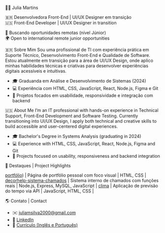 👩‍💻 Julia Martins

🇧🇷 Desenvolvedora Front-End | UI/UX Designer em transição  
🇺🇸 Front-End Developer | UI/UX Designer in transition

🎯 Buscando oportunidades remotas (nível Júnior)  
🌍 Open to international remote junior opportunities


🇧🇷 Sobre Mim
Sou uma profissional de TI com experiência prática em Suporte Técnico, Desenvolvimento Front-End e Qualidade de Software. Estou atualmente em transição para a área de UI/UX Design, onde aplico minhas habilidades técnicas e criativas para desenvolver experiências digitais acessíveis e intuitivas.

- 🎓 Graduanda em Análise e Desenvolvimento de Sistemas (2024)
- 💻 Experiência com HTML, CSS, JavaScript, React, Node.js, Figma e Git
- 📁 Projetos focados em usabilidade, responsividade e integração com backend


🇺🇸 About Me
I’m an IT professional with hands-on experience in Technical Support, Front-End Development and Software Testing. Currently transitioning into UI/UX Design, I apply both technical and creative skills to build accessible and user-centered digital experiences.

- 🎓 Bachelor's Degree in Systems Analysis (graduating in 2024)
- 💻 Experience with HTML, CSS, JavaScript, React, Node.js, Figma and Git
- 📁 Projects focused on usability, responsiveness and backend integration


📌 Destaques | Project Highlights

[portfólio](https://github.com/juhmartins-04/portif-lio)) | Página de portfólio pessoal com foco visual | HTML, CSS |
[decorhelp-sistema-chamados](https://github.com/juhmartins-04/decorhelp-sistema-chamados) | Sistema interno de chamados com funções reais | Node.js, Express, MySQL, JavaScript |
[clima](https://github.com/juhmartins-04/clima) | Aplicação de previsão do tempo via API | JavaScript, HTML, CSS |


🌎 Contato | Contact

- ✉️ juliamsilva2000@gmail.com  
- 🔗 [LinkedIn](https://www.linkedin.com/in/julia-martins-b6154b163)  
- 📄 [Currículo (Inglês e Português)](adicione_o_link)


